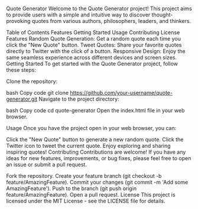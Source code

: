Quote Generator
Welcome to the Quote Generator project! This project aims to provide users with a simple and intuitive way to discover thought-provoking quotes from various authors, philosophers, leaders, and thinkers.

Table of Contents
Features
Getting Started
Usage
Contributing
License
Features
Random Quote Generation: Get a random quote each time you click the "New Quote" button.
Tweet Quotes: Share your favorite quotes directly to Twitter with the click of a button.
Responsive Design: Enjoy the same seamless experience across different devices and screen sizes.
Getting Started
To get started with the Quote Generator project, follow these steps:

Clone the repository:

bash
Copy code
git clone https://github.com/your-username/quote-generator.git
Navigate to the project directory:

bash
Copy code
cd quote-generator
Open the index.html file in your web browser.

Usage
Once you have the project open in your web browser, you can:

Click the "New Quote" button to generate a new random quote.
Click the Twitter icon to tweet the current quote.
Enjoy exploring and sharing inspiring quotes!
Contributing
Contributions are welcome! If you have any ideas for new features, improvements, or bug fixes, please feel free to open an issue or submit a pull request.

Fork the repository.
Create your feature branch (git checkout -b feature/AmazingFeature).
Commit your changes (git commit -m 'Add some AmazingFeature').
Push to the branch (git push origin feature/AmazingFeature).
Open a pull request.
License
This project is licensed under the MIT License - see the LICENSE file for details.

